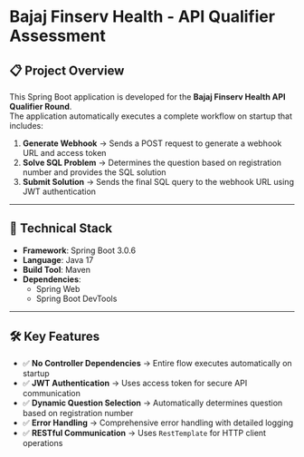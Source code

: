 # Bajaj Finserv Health - API Qualifier Assessment

## 📋 Project Overview
This Spring Boot application is developed for the **Bajaj Finserv Health API Qualifier Round**.  
The application automatically executes a complete workflow on startup that includes:

1. **Generate Webhook** → Sends a POST request to generate a webhook URL and access token  
2. **Solve SQL Problem** → Determines the question based on registration number and provides the SQL solution  
3. **Submit Solution** → Sends the final SQL query to the webhook URL using JWT authentication  

---

## 🔧 Technical Stack
- **Framework**: Spring Boot 3.0.6  
- **Language**: Java 17  
- **Build Tool**: Maven  
- **Dependencies**:  
  - Spring Web  
  - Spring Boot DevTools  

---

## 🛠️ Key Features
- ✅ **No Controller Dependencies** → Entire flow executes automatically on startup  
- ✅ **JWT Authentication** → Uses access token for secure API communication  
- ✅ **Dynamic Question Selection** → Automatically determines question based on registration number  
- ✅ **Error Handling** → Comprehensive error handling with detailed logging  
- ✅ **RESTful Communication** → Uses `RestTemplate` for HTTP client operations  
